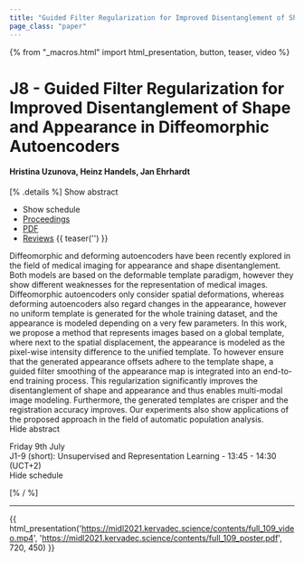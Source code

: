 ```yaml
---
title: "Guided Filter Regularization for Improved Disentanglement of Shape and Appearance in Diffeomorphic Autoencoders"
page_class: "paper"
---
```


{% from "_macros.html" import html_presentation, button, teaser, video %}

# J8 - Guided Filter Regularization for Improved Disentanglement of Shape and Appearance in Diffeomorphic Autoencoders

#### Hristina Uzunova, Heinz Handels, Jan Ehrhardt

[% .details %]
<a class="toggle_visibility" data-selector=".abstract" data-level="3">Show abstract</a>
- <a class="toggle_visibility" data-selector=".schedule" data-level="3">Show schedule</a>
- <a href="">Proceedings</a>
- <a href="https://openreview.net/pdf?id=ILEMHPV_Lc2">PDF</a>
- <a href="https://openreview.net/forum?id=ILEMHPV_Lc2">Reviews</a>
{{ teaser('') }}

<p>
    <span class="abstract">
        Diffeomorphic and deforming autoencoders have been recently explored in the field of medical imaging for appearance and  shape disentanglement. Both models are based on the deformable template paradigm, however they show different weaknesses for the representation of medical images. Diffeomorphic autoencoders only consider spatial deformations, whereas deforming autoencoders also  regard changes in the appearance, however no uniform template is generated for the whole training dataset, and the appearance is modeled depending on a very few parameters. In this work, we propose a method that represents images based on a global template, where next to the  spatial displacement, the appearance is modeled as the pixel-wise intensity difference to the unified template. To however ensure that the generated appearance offsets adhere to the template shape,  a guided filter smoothing of the appearance map is integrated into an end-to-end training process. This regularization significantly improves the disentanglement of shape and appearance and thus enables multi-modal image modeling. Furthermore, the generated templates are crisper and the registration accuracy improves. Our experiments also show applications of the proposed approach in the field of automatic population analysis. 
        <br>
        <span class="actions"><a class="toggle_visibility" data-level="2">Hide abstract</a></span>
    </span>
</p>

<p>
    <span class="schedule">
         Friday 9th July<br>J1-9 (short): Unsupervised and Representation Learning - 13:45 - 14:30 (UCT+2)
        <br>
        <span class="actions"><a class="toggle_visibility" data-level="2">Hide schedule</a></span>
    </span>
</p>

[% / %]


---

{{ html_presentation('https://midl2021.kervadec.science/contents/full_109_video.mp4', 'https://midl2021.kervadec.science/contents/full_109_poster.pdf', 720, 450) }}